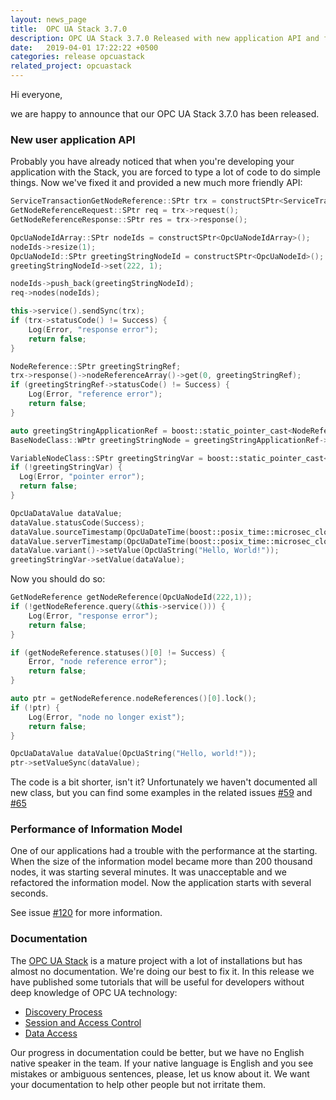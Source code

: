 ```yaml
---
layout: news_page
title:  OPC UA Stack 3.7.0
description: OPC UA Stack 3.7.0 Released with new application API and faster Information Model
date:   2019-04-01 17:22:22 +0500
categories: release opcuastack
related_project: opcuastack
---
```


Hi everyone,

we are happy to announce that our OPC UA Stack 3.7.0 has been released.

### New user application API

Probably you have already noticed that when you're developing your application with the Stack,
you are forced to type a lot of code to do simple things. Now we've fixed it and
provided a new much more friendly API:

```cpp
ServiceTransactionGetNodeReference::SPtr trx = constructSPtr<ServiceTransactionGetNodeReference>();
GetNodeReferenceRequest::SPtr req = trx->request();
GetNodeReferenceResponse::SPtr res = trx->response();

OpcUaNodeIdArray::SPtr nodeIds = constructSPtr<OpcUaNodeIdArray>();
nodeIds->resize(1);
OpcUaNodeId::SPtr greetingStringNodeId = constructSPtr<OpcUaNodeId>();
greetingStringNodeId->set(222, 1);

nodeIds->push_back(greetingStringNodeId);
req->nodes(nodeIds);

this->service().sendSync(trx);
if (trx->statusCode() != Success) {
	Log(Error, "response error");
	return false;
}

NodeReference::SPtr greetingStringRef;
trx->response()->nodeReferenceArray()->get(0, greetingStringRef);
if (greetingStringRef->statusCode() != Success) {
	Log(Error, "reference error");
	return false;
}

auto greetingStringApplicationRef = boost::static_pointer_cast<NodeReferenceApplication>(greetingStringRef);
BaseNodeClass::WPtr greetingStringNode = greetingStringApplicationRef->baseNodeClass();

VariableNodeClass::SPtr greetingStringVar = boost::static_pointer_cast<VariableNodeClass>(greetingStringNode.lock());
if (!greetingStringVar) {
  Log(Error, "pointer error");
  return false;
}

OpcUaDataValue dataValue;
dataValue.statusCode(Success);
dataValue.sourceTimestamp(OpcUaDateTime(boost::posix_time::microsec_clock::universal_time()));
dataValue.serverTimestamp(OpcUaDateTime(boost::posix_time::microsec_clock::universal_time()));
dataValue.variant()->setValue(OpcUaString("Hello, World!"));
greetingStringVar->setValue(dataValue);
```

Now you should do so:

```cpp
GetNodeReference getNodeReference(OpcUaNodeId(222,1));
if (!getNodeReference.query(&this->service())) {
    Log(Error, "response error");
    return false;
}

if (getNodeReference.statuses()[0] != Success) {
    Error, "node reference error");
    return false;
}

auto ptr = getNodeReference.nodeReferences()[0].lock();
if (!ptr) {
    Log(Error, "node no longer exist");
    return false;
}

OpcUaDataValue dataValue(OpcUaString("Hello, world!"));
ptr->setValueSync(dataValue);
```

The code is a bit shorter, isn't it? Unfortunately we haven't documented all new class,
but you can find some examples in the related issues [#59](https://github.com/ASNeG/OpcUaStack/issues/59)
and [#65](https://github.com/ASNeG/OpcUaStack/issues/65)

### Performance of Information Model

One of our applications had a trouble with the performance at the starting. When the
size of the information model became more than 200 thousand nodes, it was
starting several minutes. It was unacceptable and we refactored the information model.
Now the application starts with several seconds.

See issue [#120](https://github.com/ASNeG/OpcUaStack/pull/120) for more information.    

### Documentation

The [OPC UA Stack](projects/opcuastack) is a mature project with a lot of installations
but has almost no documentation. We're doing our best to fix it. In this release
we have published some tutorials that will be useful for developers without deep
knowledge of OPC UA technology:

 * [Discovery Process](https://opcuastack.readthedocs.io/en/3.7.0/3_development/discovery_process.html)
 * [Session and Access Control](https://opcuastack.readthedocs.io/en/3.7.0/3_development/session_and_access_control.html)
 * [Data Access](https://opcuastack.readthedocs.io/en/3.7.0/3_development/data_access.html)

Our progress in documentation could be better, but we have no English
native speaker in the team. If your native language is English and you see mistakes or
ambiguous sentences, please, let us know about it. We want your documentation to help
other people but not irritate them.
